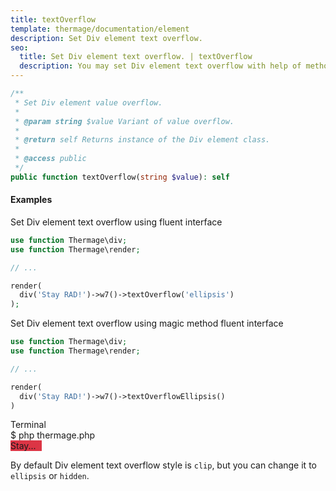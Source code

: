 ```yaml
---
title: textOverflow
template: thermage/documentation/element
description: Set Div element text overflow.
seo:
  title: Set Div element text overflow. | textOverflow
  description: You may set Div element text overflow with help of method textOverflow
---
```


```php
/**
 * Set Div element value overflow.
 *
 * @param string $value Variant of value overflow.
 * 
 * @return self Returns instance of the Div element class.
 *
 * @access public
 */
public function textOverflow(string $value): self
```

#### Examples

Set Div element text overflow using fluent interface
```php
use function Thermage\div;
use function Thermage\render;

// ...

render(
  div('Stay RAD!')->w7()->textOverflow('ellipsis')
);
```

Set Div element text overflow using magic method fluent interface
```php
use function Thermage\div;
use function Thermage\render;

// ...

render(
  div('Stay RAD!')->w7()->textOverflowEllipsis()
)
```

<div class="terminal">
  <div class="terminal-header">Terminal</div>
  <div class="terminal-body">
    <div class="terminal-command">$ php thermage.php</div>
    <div style="background-color: #dc3545; width: 50px;">Stay...</div>
  </div>
</div>

By default Div element text overflow style is `clip`, but you can change it to `ellipsis` or `hidden`.